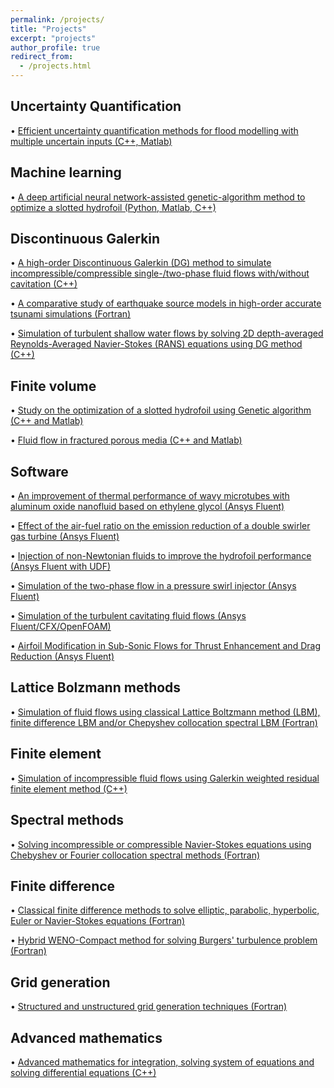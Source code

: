 ```yaml
---
permalink: /projects/
title: "Projects"
excerpt: "projects"
author_profile: true
redirect_from: 
  - /projects.html
---
```



## Uncertainty Quantification
•	[Efficient uncertainty quantification methods for flood modelling with multiple uncertain inputs (C++, Matlab)](./UQ.md)


## Machine learning
•	[A deep artificial neural network-assisted genetic-algorithm method to optimize a slotted hydrofoil (Python, Matlab, C++)](./ANN_slotted_hydrofoil.md)


## Discontinuous Galerkin
•	[A high-order Discontinuous Galerkin (DG) method to simulate incompressible/compressible single-/two-phase fluid flows with/without cavitation (C++)](./DG_solver.md)

•	[A comparative study of earthquake source models in high-order accurate tsunami simulations (Fortran)](./tsunami.md)

•	[Simulation of turbulent shallow water flows by solving 2D depth-averaged Reynolds-Averaged Navier-Stokes (RANS) equations using DG method (C++)](./Turbulent_flooding.md)


## Finite volume
•	[Study on the optimization of a slotted hydrofoil using Genetic algorithm (C++ and Matlab)](./optimization_slotted_hydrofoil.md)

•	[Fluid flow in fractured porous media (C++ and Matlab)](./fractured_porous_media.md)


## Software
•	[An improvement of thermal performance of wavy microtubes with aluminum oxide nanofluid based on ethylene glycol (Ansys Fluent)](./nanofluid_wavy_microtubes.md)

•	[Effect of the air-fuel ratio on the emission reduction of a double swirler gas turbine (Ansys Fluent)](./double_swirl_combustor.md)

•	[Injection of non-Newtonian fluids to improve the hydrofoil performance (Ansys Fluent with UDF)](./non_newtonian_hydrofoil.md)

•	[Simulation of the two-phase flow in a pressure swirl injector (Ansys Fluent)](./pressure_swirl_injector.md)

•	[Simulation of the turbulent cavitating fluid flows (Ansys Fluent/CFX/OpenFOAM)](./turbulent_cavitating.md)

•	[Airfoil Modification in Sub-Sonic Flows for Thrust Enhancement and Drag Reduction (Ansys Fluent)](airfoil_lift_drag_improvment.md)
<!--- •	Bympy airfoil (Fluent Ansys) --->


## Lattice Bolzmann methods
•	[Simulation of fluid flows using classical Lattice Boltzmann method (LBM), finite difference LBM and/or Chepyshev collocation spectral LBM (Fortran)](./LBM_solvers.md)


## Finite element
•	[Simulation of incompressible fluid flows using Galerkin weighted residual finite element method (C++)](./finite_element.md)


## Spectral methods
•	[Solving incompressible or compressible Navier-Stokes equations using Chebyshev or Fourier collocation spectral methods (Fortran)](./spectral_methods.md)


## Finite difference
•	[Classical finite difference methods to solve elliptic, parabolic, hyperbolic, Euler or Navier-Stokes equations (Fortran)](./FD_Classical.md)

•	[Hybrid WENO-Compact method for solving Burgers' turbulence problem (Fortran)](./burgers_weno_compact.md)


## Grid generation
•	[Structured and unstructured grid generation techniques (Fortran)](./grid_generation.md)


## Advanced mathematics
•	[Advanced mathematics for integration, solving system of equations and solving differential equations (C++)](./advanced_mathematics.md)


<!--- ## Uncertainty quantification
•	Uncertainty quantification (Matlab) --->


<!--- ## DPD
•	Using a dissipative particle dynamics (DPD) and a many-body dissipative particle dynamics (MDPD) methods for the simulation of the single and multiphase flows (Cavity flow, Couette flow, Poiseuille flow, Laplace problem) (Fortran). --->

